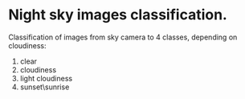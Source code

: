 # Night sky images classification.
Classification of images from sky camera to 4 classes, depending on cloudiness:
1. clear
2. cloudiness
3. light cloudiness
4. sunset\sunrise
